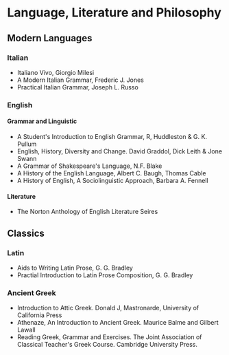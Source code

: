 # Language, Literature and Philosophy

## Modern Languages  

### Italian 

- Italiano Vivo, Giorgio Milesi
- A Modern Italian Grammar, Frederic J. Jones
- Practical Italian Grammar, Joseph L. Russo

### English 

#### Grammar and Linguistic

- A Student's Introduction to English Grammar, R, Huddleston & G. K. Pullum 
- English, History, Diversity and Change. David Graddol, Dick Leith & Jone Swann
- A Grammar of Shakespeare's Language, N.F. Blake
- A History of the English Language, Albert C. Baugh, Thomas Cable
- A History of English, A Sociolinguistic Approach, Barbara A. Fennell

#### Literature

- The Norton Anthology of English Literature Seires

## Classics 

### Latin

- Aids to Writing Latin Prose, G. G. Bradley
- Practial Introduction to Latin Prose Composition, G. G. Bradley

### Ancient Greek

- Introduction to Attic Greek. Donald J, Mastronarde, University of California Press
- Athenaze, An Introduction to Ancient Greek. Maurice Balme and Gilbert Lawall
- Reading Greek, Grammar and Exercises. The Joint Association of Classical Teacher's Greek Course. Cambridge University Press.

